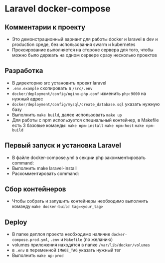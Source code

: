 # Laravel docker-compose

## Комментарии к проекту
- Это демонстрационный вариант для работы docker и laravel в dev и production среде, без использования swarm и kubernetes
- Проксирование выполняется на стороне сервера для того, чтобы можно было держать на одном сервере сразу несколько проектов

## Разработка
- В директорию src установить проект laravel
- `.env.example` скопировать в `/src/.env`
- `docker/deployment/config/nginx-php.conf` изменить `php:9000` на нужный адрес
- `docker/deployment/config/mysql/create_database.sql` указать нужную базу
- Выполнить `make build`, далее использовать `make up`
- Для работы с npm используется специальный контейнер, в Makefile есть 3 базовые команды: `make npm-install` `make npm-host` `make npm-build`

## Первый запуск и установка Laravel
- В файле docker-compose.yml в секции php закомментировать command:
- Выполнить make laravel-install
- Раскомментировать command:
## Сбор контейнеров
- Чтобы собрать и запушить контейнеры необходимо выполнить команду `make docker-build tag=<your_tag>`

## Deploy
- В папке деплоя проекта необходимо наличие `docker-compose.prod.yml`, `.env` и `Makefile` (по желанию)
- volumes приложения находятся в папке `/var/lib/docker/volumes`
- в `.env` в переменной `IMAGE_TAG` указать нужный тег
- Выполнить `make up-prod`